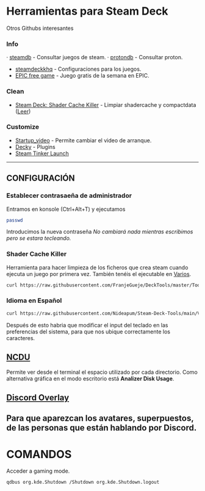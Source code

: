 # Herramientas para Steam Deck
Otros Githubs interesantes

### Info
· [steamdb](https://steamdb.info/) - Consultar juegos de steam.
· [protondb](https://www.protondb.com/) - Consultar proton.
- [steamdeckkhq](https://steamdeckhq.com/game-settings/) - Configuraciones para los juegos.
- [EPIC free game](https://rsshub.app/epicgames/freegames/es) - Juego gratis de la semana en EPIC.

### Clean
- [Steam Deck: Shader Cache Killer](https://github.com/scawp/Steam-Deck.Shader-Cache-Killer) - Limpiar shadercache y compactdata ([Leer](https://github.com/Nideapum/Steam-Deck-Tools/blob/main/readme.md#shader-cache-killer-cleanner))

### Customize
- [Startup_video](https://github.com/Nideapum/Steam-Deck-Tools/tree/main/Startup_video) - Permite cambiar el video de arranque.
- [Decky](https://github.com/SteamDeckHomebrew/decky-loader) - Plugins
- [Steam Tinker Launch](https://github.com/sonic2kk/steamtinkerlaunch)

------
## CONFIGURACIÓN
### Establecer contrasaeña de administrador
Entramos en konsole (Ctrl+Alt+T) y ejecutamos
```bash
passwd
```
Introducimos la nueva contraseña
_No cambiará nada mientras escribimos pero se estara tecleando._

### Shader Cache Killer
Herramienta para hacer limpieza de los ficheros que crea steam cuando ejecuta un juego por primera vez.
También tenéis el ejecutable en [Varios]().
```bash
curl https://raw.githubusercontent.com/FranjeGueje/DeckTools/master/Tools/steamappsCleaner.sh | bash -s
```

### Idioma en Español
```bash
curl https://raw.githubusercontent.com/Nideapum/Steam-Deck-Tools/main/Varios/deck_ES.sh | bash -s
```
Después de esto habria que modificar el input del teclado en las preferencias del sistema, para que nos ubique correctamente los caracteres.

## [NCDU](https://github.com/Nideapum/Steam-Deck-Tools/blob/main/Varios/ncdu_setup.sh)
Permite ver desde el terminal el espacio utilizado por cada directorio.
Como alternativa gráfica en el modo escritorio está __Analizer Disk Usage__.


## [Discord Overlay](https://trigg.github.io/Discover/deckaddnonsteamgame)
Para que aparezcan los avatares, superpuestos, de las personas que están hablando por Discord.
------

# COMANDOS
Acceder a gaming mode.
```
qdbus org.kde.Shutdown /Shutdown org.kde.Shutdown.logout
```
